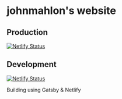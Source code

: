 # johnmahlon's website

## Production
[![Netlify Status](https://api.netlify.com/api/v1/badges/cc13ae4e-8686-4ed5-99b2-096e68ff9627/deploy-status)](https://app.netlify.com/sites/johnmahlonpeden/deploys)

## Development
[![Netlify Status](https://api.netlify.com/api/v1/badges/a566cfc9-0107-44f3-baa7-d552bf108c5c/deploy-status)](https://app.netlify.com/sites/angry-nobel-c6c126/deploys)

Building using Gatsby & Netlify
